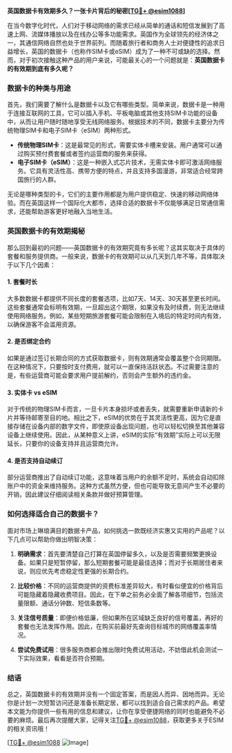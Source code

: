**英国数据卡有效期多久？一张卡片背后的秘密[[TG💪+ @esim1088](https://t.me/s/esim1088)]**

在当今数字化时代，人们对于移动网络的需求已经从简单的通话和短信发展到了高速上网、流媒体播放以及在线办公等多功能需求。英国作为全球领先的经济体之一，其通信网络自然也处于世界前列。而随着旅行者和商务人士对便捷性的追求日益增长，英国的数据卡（也称作SIM卡或eSIM）成为了一种不可或缺的选择。然而，对于初次接触这种产品的用户来说，可能最关心的一个问题就是：**英国数据卡的有效期到底有多久呢？**

### 数据卡的种类与用途

首先，我们需要了解什么是数据卡以及它有哪些类型。简单来说，数据卡是一种用于连接互联网的工具，它可以插入手机、平板电脑或其他支持SIM卡功能的设备中，从而让用户随时随地享受无线网络服务。根据技术的不同，数据卡主要分为传统物理SIM卡和电子SIM卡（eSIM）两种形式。

- **传统物理SIM卡**：这是最常见的形式，需要实体卡槽来安装。用户通常可以通过购买预付费套餐或者签约运营商的服务来获得。
- **电子SIM卡（eSIM）**：这是一种嵌入式芯片技术，无需实体卡即可激活网络服务。它具有灵活性高、携带方便的特点，并且支持多国漫游，非常适合经常跨国旅行的人群。

无论是哪种类型的卡，它们的主要作用都是为用户提供稳定、快速的移动网络体验。而在英国这样一个国际化大都市，选择合适的数据卡不仅能够满足日常通信需求，还能帮助游客更好地融入当地生活。

### 英国数据卡的有效期揭秘

那么回到最初的问题——英国数据卡的有效期究竟有多长呢？这其实取决于具体的套餐和服务提供商。一般来说，数据卡的有效期可以从几天到几年不等，具体取决于以下几个因素：

#### 1. 套餐时长
大多数数据卡都提供不同长度的套餐选项，比如7天、14天、30天甚至更长时间。这些套餐通常会标明有效期，一旦超出这个期限，如果没有及时续费，则无法继续使用网络服务。例如，某些短期旅游套餐可能会限制在入境后的特定时间内有效，以确保游客不会滥用资源。

#### 2. 是否绑定合约
如果是通过签订长期合同的方式获取数据卡，则有效期通常会覆盖整个合同期限。在这种情况下，只要按时支付费用，就可以一直保持活跃状态。不过需要注意的是，有些运营商可能会要求用户提前解约，否则会产生额外的违约金。

#### 3. 实体卡 vs eSIM
对于传统的物理SIM卡而言，一旦卡片本身损坏或者丢失，就需要重新申请新的卡片并等待邮寄至目的地。相比之下，eSIM的优势在于其灵活性更高，因为它是直接存储在设备内部的数字文件，即使原设备出现问题，也可以轻松切换至其他兼容设备上继续使用。因此，从某种意义上讲，eSIM的实际“有效期”实际上可以无限延长，只要你的设备支持并且运营商允许。

#### 4. 是否支持自动续订
部分运营商推出了自动续订功能，这意味着当用户的余额不足时，系统会自动扣除账户中的资金来维持服务。这种方式虽然方便，但也可能导致无意间产生不必要的开销，因此建议仔细阅读相关条款并做好预算管理。

### 如何选择适合自己的数据卡？

面对市场上琳琅满目的数据卡产品，如何挑选一款既经济实惠又实用的产品呢？以下几点可以帮助你做出明智决策：

1. **明确需求**：首先要清楚自己打算在英国停留多久，以及是否需要频繁更换设备。如果只是短暂停留，那么短期套餐可能是最佳选择；而对于长期居住者来说，则应优先考虑稳定性更强的长期合约。

2. **比较价格**：不同的运营商提供的资费标准差异较大，有时看似便宜的价格背后可能隐藏着隐藏收费项目。因此，在下单之前务必全面了解各项细节，包括流量限额、通话分钟数、短信条数等。

3. **关注信号质量**：即便价格低廉，但如果所在区域缺乏良好的信号覆盖，再好的套餐也无法发挥作用。因此，在购买前最好先查询目标城市的网络覆盖率情况。

4. **尝试免费试用**：很多服务商都会推出限时免费试用活动，不妨借此机会测试一下实际效果，看看是否符合预期。

### 结语

总之，英国数据卡的有效期并没有一个固定答案，而是因人而异、因地而异。无论你是计划一次短暂访问还是准备长期定居，都可以找到适合自己需求的产品。希望本文能为你提供一些有用的信息和建议，让你在享受便捷网络的同时也能避免不必要的麻烦。最后再次提醒大家，记得关注[TG💪+ @esim1088](https://t.me/s/esim1088)，获取更多关于ESIM的相关资讯哦！

[[TG💪+ @esim1088](https://t.me/s/esim1088) ![Image](https://i.postimg.cc/4NQfJmqS/Snipaste-2025-05-13-00-14-12.png)]